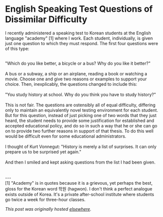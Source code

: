 # English Speaking Test Questions of Dissimilar Difficulty

<div>
<p>I recently administered a speaking test to Korean students at the English language "academy" [1] where I work.  Each student, individually, is given just one question to which they must respond.  The first four questions were of this type:</p>
<div><br></div>
<div>"Which do you like better, a bicycle or a bus?  Why do you like it better?"</div>
<div><br></div>
<div>A bus or a subway, a ship or an airplane, reading a book or watching a movie.  Choose one and give two reasons or examples to support your choice.  Then, inexplicably, the questions changed to include this:</div>
<div><br></div>
<div>"You study history at school.  Why do you think you have to study history?"</div>
<div><br></div>
<div>This is not fair.  The questions are ostensibly all of equal difficulty, differing only to maintain an equivalently novel testing environment for each student.  But for this question, instead of just picking one of two words that they just heard, the student needs to provide some justification for established and accepted educational policy, and do so in such a way that he or she can go on to provide two further reasons in support of that thesis.  To do this well would be difficult even for some educational administrators.</div>
<div><br></div>
<div>I thought of Kurt Vonnegut: "History is merely a list of surprises.  It can only prepare us to be surprised yet again."</div>
<div><br></div>
<div>And then I smiled and kept asking questions from the list I had been given.</div>
<div><br></div>
<div><br></div>
<div>---</div>
<div>[1] "Academy" is in quotes because it is a grievous, yet perhaps the best, gloss for the Korean word &#54617;&#50896; (hagwon).  I don't think a perfect analogue exists outside of Korea.  It's a private after-school institute where students go twice a week for three-hour classes.</div>
</div>


*This post was originally hosted [elsewhere](http://planspace.blogspot.com/2009/08/english-speaking-test-questions-of.html).*
